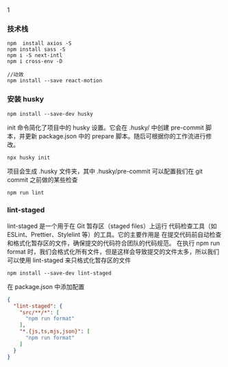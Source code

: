 1
### 技术栈

```
npm  install axios -S
npm install sass -S
npm i -S next-intl
npm i cross-env -D

//动效
npm install --save react-motion
```



### 安装 husky

```
npm install --save-dev husky
```

init 命令简化了项目中的 husky 设置。它会在 .husky/ 中创建 pre-commit 脚本，并更新 package.json 中的 prepare 脚本。随后可根据你的工作流进行修改。

```
npx husky init
```

项目会生成 .husky 文件夹，其中 .husky/pre-commit 可以配置我们在 git commit 之前做的某些检查

```js
npm run lint
```

### lint-staged

lint-staged 是一个用于在 Git 暂存区（staged files）上运行 代码检查工具（如 ESLint、Prettier、Stylelint 等）的工具。它的主要作用是 在提交代码前自动检查和格式化暂存区的文件，确保提交的代码符合团队的代码规范。
在执行 npm run format 时，我们会格式化所有文件，但是这样会导致提交的文件太多，所以我们可以使用 lint-staged 来只格式化暂存区的文件

```
npm install --save-dev lint-staged
```

在 package.json 中添加配置

```json
{
  "lint-staged": {
    "src/**/*": [
      "npm run format"
    ],
    "*.{js,ts,mjs,json}": [
      "npm run format"
    ]
  }
}

```
